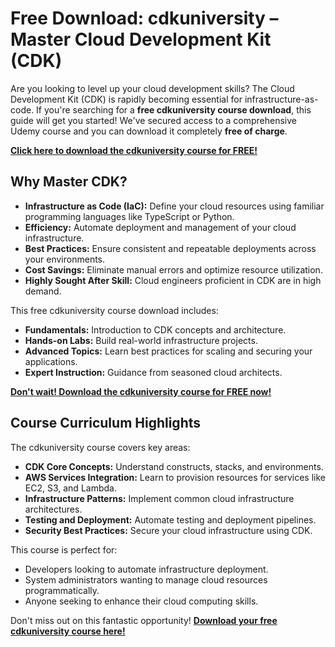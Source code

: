 # Free Download: cdkuniversity – Master Cloud Development Kit (CDK)

Are you looking to level up your cloud development skills?  The Cloud Development Kit (CDK) is rapidly becoming essential for infrastructure-as-code. If you're searching for a **free cdkuniversity course download**, this guide will get you started! We've secured access to a comprehensive Udemy course and you can download it completely **free of charge**.

[**Click here to download the cdkuniversity course for FREE!**](https://udemywork.com/cdkuniversity)

## Why Master CDK?

- **Infrastructure as Code (IaC):**  Define your cloud resources using familiar programming languages like TypeScript or Python.
- **Efficiency:**  Automate deployment and management of your cloud infrastructure.
- **Best Practices:** Ensure consistent and repeatable deployments across your environments.
- **Cost Savings:** Eliminate manual errors and optimize resource utilization.
- **Highly Sought After Skill:** Cloud engineers proficient in CDK are in high demand.

This free cdkuniversity course download includes:

*   **Fundamentals:**  Introduction to CDK concepts and architecture.
*   **Hands-on Labs:**  Build real-world infrastructure projects.
*   **Advanced Topics:**  Learn best practices for scaling and securing your applications.
*   **Expert Instruction:**  Guidance from seasoned cloud architects.

[**Don't wait! Download the cdkuniversity course for FREE now!**](https://udemywork.com/cdkuniversity)

## Course Curriculum Highlights

The cdkuniversity course covers key areas:

*   **CDK Core Concepts:** Understand constructs, stacks, and environments.
*   **AWS Services Integration:** Learn to provision resources for services like EC2, S3, and Lambda.
*   **Infrastructure Patterns:** Implement common cloud infrastructure architectures.
*   **Testing and Deployment:**  Automate testing and deployment pipelines.
*   **Security Best Practices:** Secure your cloud infrastructure using CDK.

This course is perfect for:

*   Developers looking to automate infrastructure deployment.
*   System administrators wanting to manage cloud resources programmatically.
*   Anyone seeking to enhance their cloud computing skills.

Don't miss out on this fantastic opportunity! **[Download your free cdkuniversity course here!](https://udemywork.com/cdkuniversity)**
